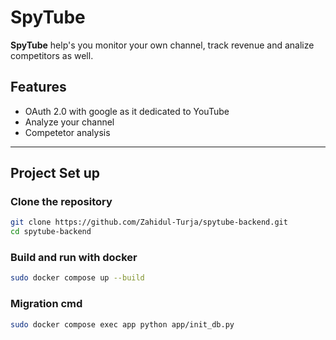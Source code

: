# SpyTube

**SpyTube** help's you monitor your own channel, track revenue and analize competitors as well.

## Features

- OAuth 2.0 with google as it dedicated to YouTube
- Analyze your channel
- Competetor analysis

---

## Project Set up

### Clone the repository

```bash
git clone https://github.com/Zahidul-Turja/spytube-backend.git
cd spytube-backend
```

### Build and run with docker

```bash
sudo docker compose up --build
```

### Migration cmd

```bash
sudo docker compose exec app python app/init_db.py
```
